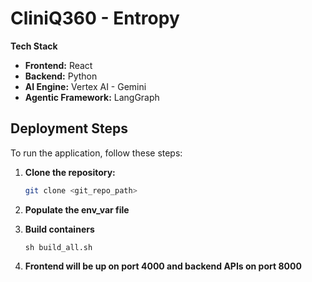 # CliniQ360 - Entropy

**Tech Stack**

- **Frontend:** React
- **Backend:** Python
- **AI Engine:** Vertex AI - Gemini
- **Agentic Framework:** LangGraph

## Deployment Steps

To run the application, follow these steps:

1. **Clone the repository:**

   ```sh
   git clone <git_repo_path>
   ```

2. **Populate the env_var file**


3. **Build containers**
   ```
   sh build_all.sh
   ```
4. **Frontend will be up on port 4000 and backend APIs on port 8000**